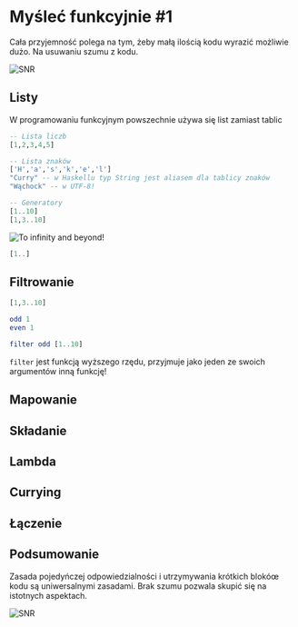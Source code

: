 # Myśleć funkcyjnie #1
Cała przyjemność polega na tym, żeby małą ilością kodu wyrazić możliwie dużo. Na usuwaniu szumu z kodu.

![SNR](http://www.kessleru.com/wp-content/uploads/2014/07/audiobasics.gif)

## Listy
W programowaniu funkcyjnym powszechnie używa się list zamiast tablic
```haskell
-- Lista liczb
[1,2,3,4,5]

-- Lista znaków
['H','a','s','k','e','l']
"Curry" -- w Haskellu typ String jest aliasem dla tablicy znaków
"Wąchock" -- w UTF-8!

-- Generatory
[1..10]
[1,3..10]
```
![To infinity and beyond!](http://img.interia.pl/rozrywka/nimg/2/7/roz4286600.jpg)
```haskell
[1..]
```
## Filtrowanie
```haskell
[1,3..10]

odd 1
even 1

filter odd [1..10]
```
`filter` jest funkcją wyższego rzędu, przyjmuje jako jeden ze swoich argumentów inną funkcję!

## Mapowanie
## Składanie
## Lambda
## Currying
## Łączenie
## Podsumowanie
Zasada pojedyńczej odpowiedzialności i utrzymywania krótkich blokóœ kodu są uniwersalnymi zasadami. Brak szumu pozwala skupić się na istotnych aspektach.

![SNR](http://www.kessleru.com/wp-content/uploads/2014/07/audiobasics.gif)
